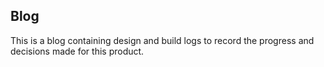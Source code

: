 ## Blog

This is a blog containing design and build logs to record the progress and decisions made for this product.
